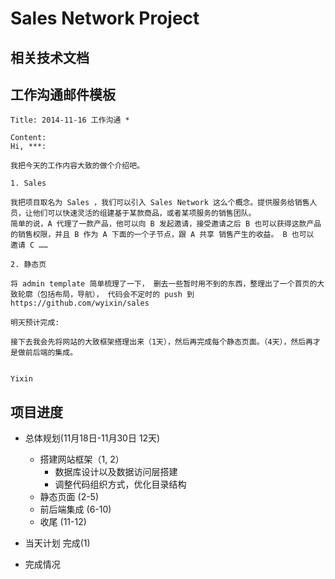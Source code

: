 # Sales Network Project

## 相关技术文档

## 工作沟通邮件模板
```
Title: 2014-11-16 工作沟通 *

Content:
Hi, ***:

我把今天的工作内容大致的做个介绍吧。

1. Sales
 
我把项目取名为 Sales ，我们可以引入 Sales Network 这么个概念。提供服务给销售人员，让他们可以快速灵活的组建基于某款商品，或者某项服务的销售团队。
简单的说，A 代理了一款产品，他可以向 B 发起邀请，接受邀请之后 B 也可以获得这款产品的销售权限，并且 B 作为 A 下面的一个子节点，跟 A 共享 销售产生的收益。 B 也可以 邀请 C ……
	
2. 静态页 

将 admin template 简单梳理了一下， 删去一些暂时用不到的东西，整理出了一个首页的大致轮廓（包括布局，导航）， 代码会不定时的 push 到 https://github.com/wyixin/sales

明天预计完成:

接下去我会先将网站的大致框架搭理出来（1天），然后再完成每个静态页面。（4天），然后再才是做前后端的集成。


Yixin
```

## 项目进度
- 总体规划(11月18日-11月30日 12天)
  * 搭建网站框架（1, 2）
    + 数据库设计以及数据访问层搭建
    + 调整代码组织方式，优化目录结构
  * 静态页面 (2-5)
  * 前后端集成 (6-10)
  * 收尾 (11-12)

- 当天计划
  完成(1)
      
- 完成情况

